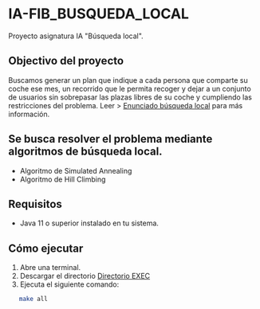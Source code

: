 # IA-FIB_BUSQUEDA_LOCAL
Proyecto asignatura IA "Búsqueda local". 

## Objectivo del proyecto 

Buscamos generar un plan que indique a cada persona que comparte su coche ese mes, un recorrido que le permita recoger y dejar a un conjunto de usuarios sin sobrepasar las plazas libres de su coche y cumpliendo las restricciones del problema. Leer > [Enunciado búsqueda local](EnunciadoBusquedaLocal.pdf) para más información.

## Se busca resolver el problema mediante algoritmos de búsqueda local.

- Algoritmo de Simulated Annealing
- Algoritmo de Hill Climbing

## Requisitos
- Java 11 o superior instalado en tu sistema.

## Cómo ejecutar
1. Abre una terminal.
2. Descargar el directorio [Directorio EXEC](EXEX) 
3. Ejecuta el siguiente comando:
   
 ```bash
    make all
